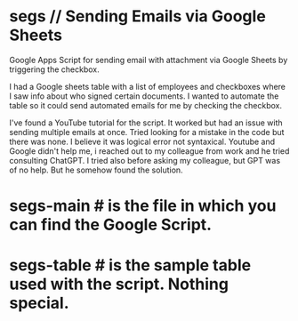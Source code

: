 # segs // Sending Emails via Google Sheets
Google Apps Script for sending email with attachment via Google Sheets by triggering the checkbox.

I had a Google sheets table with a list of employees and checkboxes where I saw info about who signed certain documents.
I wanted to automate the table so it could send automated emails for me by checking the checkbox. 

I've found a YouTube tutorial for the script. It worked but had an issue with sending multiple emails at once. Tried looking for a mistake in the code but there was none. I believe it was logical error not syntaxical. Youtube and Google didn't help me, i reached out to my colleague from work and he tried consulting ChatGPT. I tried also before asking my colleague, but GPT was of no help. But he somehow found the solution.

# segs-main # is the file in which you can find the Google Script. 

# segs-table # is the sample table used with the script. Nothing special.
